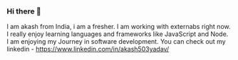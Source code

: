 ### Hi there 👋

I am akash from India, i am a fresher.
I am working with externabs right now. I really enjoy learning languages and frameworks like JavaScript and Node.
I am enjoying my Journey in software development.
You can check out my linkedin - https://www.linkedin.com/in/akash503yadav/
